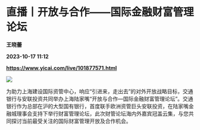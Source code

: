 # 直播丨开放与合作——国际金融财富管理论坛
**王晓蕾**

**2023-10-17 11:12**

**https://www.yicai.com/live/101877571.html**

![](https://imgcdn.yicai.com/uppics/slides/2023/10/c1ddce252a833e38a798adaf24ddd8a7.jpg)

为助力上海建设国际资管中心，响应“引进来，走出去”的对外开放战略目标，交通银行与安联投资共同举办上海陆家嘴“开放与合作—国际金融财富管理论坛”。交通银行作为总部在沪的大型国有银行，首度联手欧洲资管巨头安联投资，在陆家嘴金融城理事会支持下举行财富管理论坛，此次财管论坛海内外嘉宾冠盖云集，与您共同探讨当前最受关注的国际财富管理开放及合作机会。